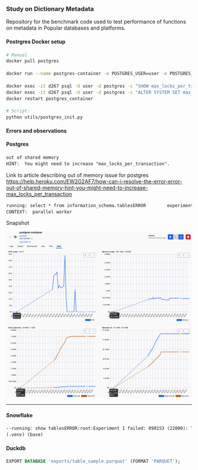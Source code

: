 ### Study on Dictionary Metadata

Repository for the benchmark code used to test performance of functions on metadata in Popular databases and platforms.

#### Postrgres Docker setup

```bash
# Manual
docker pull postgres

docker run --name postgres-container -e POSTGRES_USER=user -e POSTGRES_PASSWORD=research-project -e POSTGRES_DB=postgres -p 5432:5432 -d postgres

docker exec -it d267 psql -U user -d postgres -c "SHOW max_locks_per_transaction;"
docker exec -it d267 psql -U user -d postgres -c "ALTER SYSTEM SET max_locks_per_transaction = 1024;"
docker restart postgres_container

# Script:
python utils/postgres_init.py
```

#### Errors and observations

#### Postgres

```txt
out of shared memory
HINT:  You might need to increase "max_locks_per_transaction". 
```

Link to article describing out of memory issue for postgres <https://help.heroku.com/EW2G2AF7/how-can-i-resolve-the-error-error-out-of-shared-memory-hint-you-might-need-to-increase-max_locks_per_transaction>

```txt
running: select * from information_schema.tablesERROR        experiment_1():Experiment 1 failed: could not resize shared memory segment "/PostgreSQL.1080312552" to 2097152 bytes: No space left on device
CONTEXT:  parallel worker
```

Snapshot

![alt text](<assets/Screenshot 2024-11-03 at 23.30.17.png>)

---

#### Snowflake

```txt
--running: show tablesERROR:root:Experiment 1 failed: 090153 (22000): The result set size exceeded the max number of rows(10000) supported for SHOW statements. Use LIMIT option to limit result set to a smaller number.
(.venv) (base)
```

#### Duckdb

```sql
EXPORT DATABASE 'exports/table_sample.parquet' (FORMAT 'PARQUET');
```
